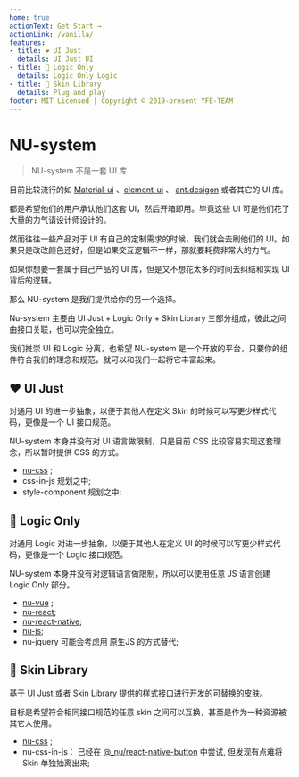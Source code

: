 ```yaml
---
home: true
actionText: Get Start →
actionLink: /vanilla/
features:
- title: ❤️ UI Just
  details: UI Just UI
- title: 🌊 Logic Only
  details: Logic Only Logic
- title: 🌈 Skin Library
  details: Plug and play
footer: MIT Licensed | Copyright © 2019-present YFE-TEAM
---
```


# NU-system

> NU-system 不是一套 UI 库

目前比较流行的如 [Material-ui](https://material-ui.com/) 、[element-ui](https://element.eleme.io/) 、 [ant.desigon](https://ant.design/index-cn) 或者其它的 UI 库。

都是希望他们的用户承认他们这套 UI，然后开箱即用。毕竟这些 UI 可是他们花了大量的力气请设计师设计的。

然而往往一些产品对于 UI 有自己的定制需求的时候，我们就会去刷他们的 UI。如果只是改改颜色还好，但是如果交互逻辑不一样，那就要耗费非常大的力气。

如果你想要一套属于自己产品的 UI 库，但是又不想花太多的时间去纠结和实现 UI 背后的逻辑。

那么 NU-system 是我们提供给你的另一个选择。

Nu-system 主要由 UI Just + Logic Only + Skin Library 三部分组成，彼此之间由接口关联，也可以完全独立。

我们推崇 UI 和 Logic 分离，也希望 NU-system 是一个开放的平台，只要你的组件符合我们的理念和规范，就可以和我们一起将它丰富起来。

## ❤️ UI Just

对通用 UI 的进一步抽象，以便于其他人在定义 Skin 的时候可以写更少样式代码，更像是一个 UI 接口规范。

NU-system 本身并没有对 UI 语言做限制，只是目前 CSS 比较容易实现这套理念，所以暂时提供 CSS 的方式。

- [nu-css](/css/) ;
- css-in-js 规划之中;
- style-component 规划之中;

## 🌊 Logic Only

对通用 Logic 对进一步抽象，以便于其他人在定义 UI 的时候可以写更少样式代码，更像是一个 Logic 接口规范。

NU-system 本身并没有对逻辑语言做限制，所以可以使用任意 JS 语言创建 Logic Only 部分。

- [nu-vue](/vue/) ;
- [nu-react](/react/);
- [nu-react-native](/react-native/);
- [nu-js](/js/);
- nu-jquery 可能会考虑用 原生JS 的方式替代;

## 🌈  Skin Library

基于 UI Just 或者 Skin Library 提供的样式接口进行开发的可替换的皮肤。

目标是希望符合相同接口规范的任意 skin 之间可以互换，甚至是作为一种资源被其它人使用。

- [nu-css](/css/) ;
- nu-css-in-js： 已经在 [@_nu/react-native-button](/react-native/button/) 中尝试, 但发现有点难将 Skin 单独抽离出来;
